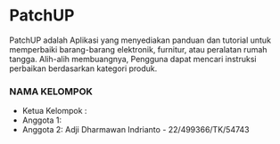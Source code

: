 # PatchUP
PatchUP adalah Aplikasi yang menyediakan panduan dan tutorial untuk memperbaiki barang-barang elektronik, furnitur, atau peralatan rumah tangga. Alih-alih membuangnya, Pengguna dapat mencari instruksi perbaikan berdasarkan kategori produk.

### NAMA KELOMPOK
- Ketua Kelompok :
- Anggota 1:
- Anggota 2: Adji Dharmawan Indrianto - 22/499366/TK/54743